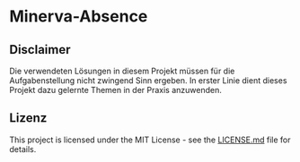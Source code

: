 # Minerva-Absence

## Disclaimer

Die verwendeten Lösungen in diesem Projekt müssen für die Aufgabenstellung nicht zwingend Sinn ergeben. In erster Linie
dient dieses Projekt dazu gelernte Themen in der Praxis anzuwenden.

## Lizenz

This project is licensed under the MIT License - see the [LICENSE.md](LICENSE.md) file for details.